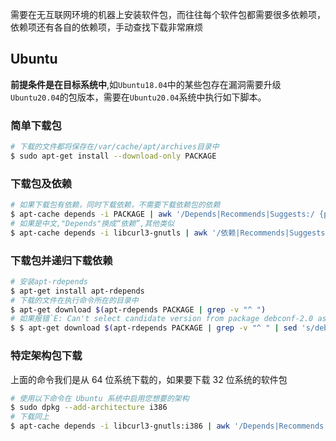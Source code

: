 需要在无互联网环境的机器上安装软件包，而往往每个软件包都需要很多依赖项，依赖项还有各自的依赖项，手动查找下载非常麻烦

## Ubuntu

**前提条件是在目标系统中**,如`Ubuntu18.04`中的某些包存在漏洞需要升级`Ubuntu20.04`的包版本，需要在`Ubuntu20.04`系统中执行如下脚本。

### 简单下载包

```bash
# 下载的文件都将保存在/var/cache/apt/archives目录中
$ sudo apt-get install --download-only PACKAGE
```

### 下载包及依赖

```bash
# 如果下载包有依赖，同时下载依赖，不需要下载依赖包的依赖
$ apt-cache depends -i PACKAGE | awk '/Depends|Recommends|Suggests:/ {print $2}' | xargs  apt-get download && apt-get download PACKAGE
# 如果是中文,"Depends"换成“依赖”,其他类似
$ apt-cache depends -i libcurl3-gnutls | awk '/依赖|Recommends|Suggests:/ {print $2}'| xargs  apt-get download && apt-get download PACKAGE
```

### 下载包并递归下载依赖

```bash
# 安装apt-rdepends
$ apt-get install apt-rdepends
# 下载的文件在执行命令所在的目录中
$ apt-get download $(apt-rdepends PACKAGE | grep -v "^ ")
# 如果报错`E: Can't select candidate version from package debconf-2.0 as it has no candidate`
$ $ apt-get download $(apt-rdepends PACKAGE | grep -v "^ " | sed 's/debconf-2.0/debconf/g')
```

### 特定架构包下载

上面的命令我们是从 64 位系统下载的，如果要下载 32 位系统的软件包

```bash
# 使用以下命令在 Ubuntu 系统中启用您想要的架构
$ sudo dpkg --add-architecture i386
# 下载同上
$ apt-cache depends -i libcurl3-gnutls:i386 | awk '/Depends|Recommends|Suggests:/ {print $2}'| xargs  apt-get download && apt-get download PACKAGE
```
